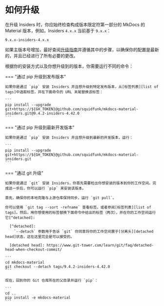 # 如何升级

在升级 Insiders 时，你应始终检查构成版本限定符第一部分的 MkDocs 的 Material 版本，例如，Insiders `4.x.x` 当前基于 `9.x.x`：

```
9.x.x-insiders-4.x.x
```

如果主版本号增加，最好查阅[升级指南][upgrade guide]并遵循其中的步骤，以确保你的配置是最新的，并且已经进行了所有必要的更改。

  [upgrade guide]: ../upgrade.md
  [list of tags]: https://github.com/squidfunk/mkdocs-material-insiders/tags

根据你的安装方式以及你想升级到的版本，你需要运行不同的命令：

=== "通过 pip 升级到发布版本"

    如果你是通过 `pip` 安装 Insiders 并且想升级到特定发布版本，从[标签列表][list of tags]中选取标签，并在下面命令的 URL 末尾替换该标签：

    ```
    pip install --upgrade git+https://${GH_TOKEN}@github.com/squidfunk/mkdocs-material-insiders.git@9.4.2-insiders-4.42.0
    ```

=== "通过 pip 升级到最新开发版本"

    如果你是通过 `pip` 安装 Insiders 并且想升级到最新的开发版本，运行：

    ```
    pip install --upgrade git+https://${GH_TOKEN}@github.com/squidfunk/mkdocs-material-insiders.git
    ```

=== "通过 git 升级"

    如果你是通过 `git` 安装 Insiders，你首先需要检出你想安装的版本到你的工作空间。完成这一步后，你可以运行 `pip` 来安装该版本。

    首先，确保你的本地克隆与上游仓库保持同步，运行 `git pull`。

    你可以使用 `git tag --sort -refname` 查看标签，或者参阅[标签列表][list of tags]。然后，用你想使用的标签替换下面命令中给出的标签（两次），并在你的工作空间运行它[^detached]:

      [^detached]:
        `--detach` 参数用于告诉 `git` 你同意将你的工作空间置于[分离头][detached head]状态，这在这里完全是可以接受的。

      [detached head]: https://www.git-tower.com/learn/git/faq/detached-head-when-checkout-commit/

    ```
    cd mkdocs-material
    git checkout --detach tags/9.4.2-insiders-4.42.0
    ```

    现在，回到你的 Git 仓库所在的父目录并运行 `pip`：

    ```
    cd ..
    pip install -e mkdocs-material
    ```


